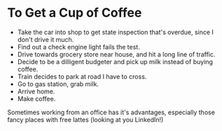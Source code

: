 # To Get a Cup of Coffee


- Take the car into shop to get state inspection that&#39;s overdue, since I don&#39;t drive it much.
- Find out a check engine light fails the test.
- Drive towards grocery store near house, and hit a long line of traffic.
- Decide to be a dilligent budgeter and pick up milk instead of buying coffee.
- Train decides to park at road I have to cross.
- Go to gas station, grab milk.
- Arrive home.
- Make coffee.

Sometimes working from an office has it&#39;s advantages, especially those fancy places with free lattes (looking at you LinkedIn!)

